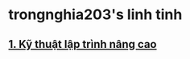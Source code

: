 # trongnghia203's linh tinh

## [1. Kỹ thuật lập trình nâng cao](./01_ky_thuat_lap_trinh_nang_cao)

